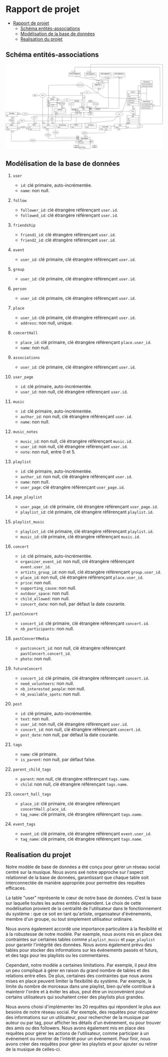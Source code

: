 # Rapport de projet
- [Rapport de projet](#rapport-de-projet)
  - [Schéma entités-associations](#schéma-entités-associations)
  - [Modélisation de la base de données](#modélisation-de-la-base-de-données)
  - [Realisation du projet](#realisation-du-projet)

## Schéma entités-associations
![diagramme](architecture.png)

## Modélisation de la base de données

1. `user`
    - `id`: clé primaire, auto-incrémentée.
    - `name`: non null.
    
2. `follow`
    - `follower_id`: clé étrangère référençant `user.id`.
    - `followed_id`: clé étrangère référençant `user.id`.
    
3. `friendship`
    - `friend1_id`: clé étrangère référençant `user.id`.
    - `friend2_id`: clé étrangère référençant `user.id`.
    
4. `event`
    - `user_id`: clé primaire, clé étrangère référençant `user.id`.
    
5. `group`
    - `user_id`: clé primaire, clé étrangère référençant `user.id`.
    
6. `person`
    - `user_id`: clé primaire, clé étrangère référençant `user.id`.
    
7. `place`
    - `user_id`: clé primaire, clé étrangère référençant `user.id`.
    - `address`: non null, unique.
    
8. `concertHall`
    - `place_id`: clé primaire, clé étrangère référençant `place.user_id`.
    - `name`: non null.
    
9. `associations`
    - `user_id`: clé primaire, clé étrangère référençant `user.id`.
    
10. `user_page`
    - `id`: clé primaire, auto-incrémentée.
    - `user_id`: non null, clé étrangère référençant `user.id`.
    
11. `music`
    - `id`: clé primaire, auto-incrémentée.
    - `author_id`: non null, clé étrangère référençant `user.id`.
    - `name`: non null.
    
12. `music_notes`
    - `music_id`: non null, clé étrangère référençant `music.id`.
    - `user_id`: non null, clé étrangère référençant `user.id`.
    - `note`: non null, entre 0 et 5.

13. `playlist`
    - `id`: clé primaire, auto-incrémentée.
    - `author_id`: non null, clé étrangère référençant `user.id`.
    - `name`: non null.
    - `user_page`: clé étrangère référençant `user_page.id`.

14. `page_playlist`
    - `user_page_id`: clé primaire, clé étrangère référençant `user_page.id`.
    - `playlist_id`: clé primaire, clé étrangère référençant `playlist.id`.

15. `playlist_music`
    - `playlist_id`: clé primaire, clé étrangère référençant `playlist.id`.
    - `music_id`: clé primaire, clé étrangère référençant `music.id`.

16. `concert`
    - `id`: clé primaire, auto-incrémentée.
    - `organizer_event_id`: non null, clé étrangère référençant `event.user_id`.
    - `artists_group_id`: non null, clé étrangère référençant `group.user_id`.
    - `place_id`: non null, clé étrangère référençant `place.user_id`.
    - `price`: non null.
    - `supporting_cause`: non null.
    - `outdoor_space`: non null.
    - `child_allowed`: non null.
    - `concert_date`: non null, par défaut la date courante.

17. `pastConcert`
    - `concert_id`: clé primaire, clé étrangère référençant `concert.id`.
    - `nb_participants`: non null.

18. `pastConcertMedia`
    - `pastconcert_id`: non null, clé étrangère référençant `pastConcert.concert_id`.
    - `photo`: non null.

19. `futureConcert`
    - `concert_id`: clé primaire, clé étrangère référençant `concert.id`.
    - `need_volunteers`: non null.
    - `nb_interested_people`: non null.
    - `nb_available_spots`: non null.

20. `post`
    - `id`: clé primaire, auto-incrémentée.
    - `text`: non null.
    - `user_id`: non null, clé étrangère référençant `user.id`.
    - `concert_id`: non null, clé étrangère référençant `concert.id`.
    - `post_date`: non null, par défaut la date courante.

21. `tags`
    - `name`: clé primaire.
    - `is_parent`: non null, par défaut false.

22. `parent_child_tags`
    - `parent`: non null, clé étrangère référençant `tags.name`.
    - `child`: non null, clé étrangère référençant `tags.name`.

23. `concert_hall_tags`
    - `place_id`: clé primaire, clé étrangère référençant `concertHall.place_id`.
    - `tag_name`: clé primaire, clé étrangère référençant `tags.name`.

24. `event_tags`
    - `event_id`: clé primaire, clé étrangère référençant `event.user_id`.
    - `tag_name`: clé primaire, clé étrangère référençant `tags.name`.

## Realisation du projet

Notre modèle de base de données a été conçu pour gérer un réseau social centré sur la musique. Nous avons axé notre approche sur l'aspect relationnel de la base de données, garantissant que chaque table soit interconnectée de manière appropriée pour permettre des requêtes efficaces.

La table "user" représente le cœur de notre base de données. C'est la base sur laquelle toutes les autres entités dépendent. Le choix de cette modélisation provient de la centralité de l'utilisateur dans le fonctionnement du système : que ce soit en tant qu'artiste, organisateur d'événements, membre d'un groupe, ou tout simplement utilisateur ordinaire.

Nous avons également accordé une importance particulière à la flexibilité et à la robustesse de notre modèle. Par exemple, nous avons mis en place des contraintes sur certaines tables comme `playlist_music` et `page_playlist` pour garantir l'intégrité des données. Nous avons également prévu des tables pour stocker des informations sur les événements passés et futurs, et des tags pour les playlists ou les commentaires.

Cependant, notre modèle a certaines limitations. Par exemple, il peut être un peu compliqué à gérer en raison du grand nombre de tables et des relations entre elles. De plus, certaines des contraintes que nous avons mises en place peuvent limiter la flexibilité du système. Par exemple, la limite du nombre de morceaux dans une playlist, bien qu'elle contribue à maintenir l'ordre et à éviter les abus, peut être un inconvénient pour certains utilisateurs qui souhaitent créer des playlists plus grandes.

Nous avons choisi d'implémenter les 20 requêtes qui répondent le plus aux besoins de notre réseau social. Par exemple, des requêtes pour récupérer des informations sur un utilisateur, pour rechercher de la musique par auteur ou par tag, pour afficher les détails d'un événement, ou pour trouver des amis ou des followers. Nous avons également mis en place des requêtes pour gérer les actions de l'utilisateur, comme participer à un événement ou montrer de l'intérêt pour un événement. Pour finir, nous avons créer des requêtes pour gérer les playlists et pour ajouter ou retirer de la musique de celles-ci.
